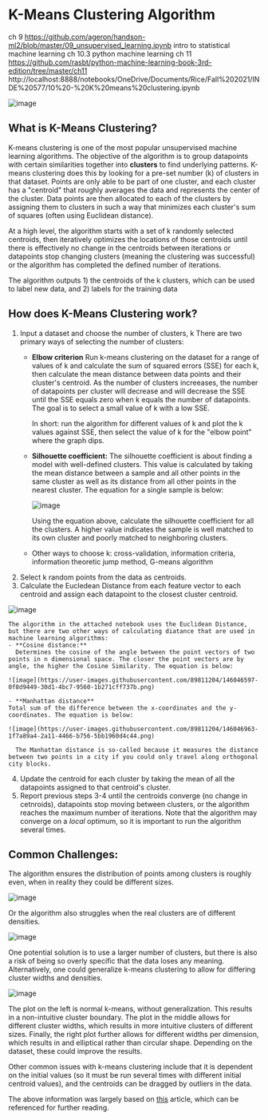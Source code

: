 # K-Means Clustering Algorithm

ch 9
https://github.com/ageron/handson-ml2/blob/master/09_unsupervised_learning.ipynb
intro to statistical machine learning ch 10.3
python machine learning ch 11
https://github.com/rasbt/python-machine-learning-book-3rd-edition/tree/master/ch11
http://localhost:8888/notebooks/OneDrive/Documents/Rice/Fall%202021/INDE%20577/10%20-%20K%20means%20clustering.ipynb

![image](https://user-images.githubusercontent.com/89811204/132998743-c4e77461-5a13-4670-b59d-40d26ee91033.png)

## What is K-Means Clustering?
K-means clustering is one of the most popular unsupervised machine learning algorithms. The objective of the algorithm is to group datapoints with certain similarities together into **clusters** to find underlying patterns. K-means clustering does this by looking for a pre-set number (k) of clusters in that dataset. Points are only able to be part of one cluster, and each cluster has a "centroid" that roughly averages the data and represents the center of the cluster. Data points are then allocated to each of the clusters by assigning them to clusters in such a way that minimizes each cluster's sum of squares (often using Euclidean distance).

At a high level, the algorithm starts with a set of k randomly selected centroids, then iteratively optimizes the locations of those centroids until there is effectively no change in the centroids between iterations or datapoints stop changing clusters (meaning the clustering was successful) or the algorithm has completed the defined number of iterations.

The algorithm outputs 1) the centroids of the k clusters, which can be used to label new data, and 2) labels for the training data
 
## How does K-Means Clustering work?
1. Input a dataset and choose the number of clusters, k
  There are two primary ways of selecting the number of clusters:
    - **Elbow criterion**
      Run k-means clustering on the dataset for a range of values of k and calculate the sum of squared errors (SSE) for each k, then calculate the mean distance between data points and their cluster's centroid. As the number of clusters increeases, the number of datapoints per cluster will decrease and will decrease the SSE until the SSE equals zero when k equals the number of datapoints. The goal is to select a small value of k with a low SSE.
    
      In short: run the algorithm for different values of k and plot the k values against SSE, then select the value of k for the "elbow point" where the graph dips.
    - **Silhouette coefficient:**
      The silhouette coefficient is about finding a model with well-defined clusters. This value is calculated by taking the mean distance between a sample and all other points in the same cluster as well as its distance from all other points in the nearest cluster. The equation for a single sample is below:
    
      ![image](https://user-images.githubusercontent.com/89811204/146045653-2898b2fa-6f54-4a50-a617-f8efb3f07ef5.png)

        Using the equation above, calculate the silhouette coefficient for all the clusters. A higher value indicates the sample is well matched to its own cluster and poorly matched to neighboring clusters. 
    - Other ways to choose k: cross-validation, information criteria, information theoretic jump method, G-means algorithm
3. Select k random points from the data as centroids. 
4. Calculate the Eucledean Distance from each feature vector to each centroid and assign each datapoint to the closest cluster centroid.

![image](https://user-images.githubusercontent.com/89811204/132998845-37a6f436-47b4-4337-a030-72bd9212d59f.png)

    The algorithm in the attached notebook uses the Euclidean Distance, but there are two other ways of calculating diatance that are used in machine learning algorithms: 
    - **Cosine distance:**
      Determines the cosine of the angle between the point vectors of two points in n dimensional space. The closer the point vectors are by angle, the higher the Cosine Similarity. The equation is below:
    
    ![image](https://user-images.githubusercontent.com/89811204/146046597-0f8d9449-30d1-4bc7-9560-1b271cff737b.png)

    - **Manhattan distance**
    Total sum of the difference between the x-coordinates and the y-coordinates. The equation is below: 
    
    ![image](https://user-images.githubusercontent.com/89811204/146046963-1f7a89a4-2a11-4466-b756-5bb1960d4c44.png)

      The Manhattan distance is so-called because it measures the distance between two points in a city if you could only travel along orthogonal city blocks.
4. Update the centroid for each cluster by taking the mean of all the datapoints assigned to that centroid's cluster.
5. Report previous steps 3-4 until the centroids converge (no change in cetnroids), datapoints stop moving between clusters, or the algorithm reaches the maximum number of iterations. Note that the algorithm may converge on a _local_ optimum, so it is important to run the algorithm several times. 

## Common Challenges:
The algorithm ensures the distribution of points among clusters is roughly even, when in reality they could be different sizes. 

![image](https://cdn.analyticsvidhya.com/wp-content/uploads/2019/08/Screenshot-from-2019-08-09-13-15-26.png)

Or the algorithm also struggles when the real clusters are of different densities.

![image](https://cdn.analyticsvidhya.com/wp-content/uploads/2019/08/Screenshot-from-2019-08-09-13-19-05.png)

One potential solution is to use a larger number of clusters, but there is also a risk of being so overly specific that the data loses any meaning. Alternatively, one could generalize k-means clustering to allow for differing cluster widths and densities.

![image](https://user-images.githubusercontent.com/89811204/146047921-d690478c-1ca2-4a7b-bf81-1a4d9b73806e.png)

The plot on the left is normal k-means, without generalization. This results in a non-intuitive cluster boundary. The plot in the middle allows for different cluster widths, which results in more intuitive clusters of different sizes. Finally, the right plot further allows for different widths per dimension, which results in and elliptical rather than circular shape. Depending on the dataset, these could improve the results.

Other common issues with k-means clustering include that it is dependent on the initial values (so it must be run several times with different initial centroid values), and the centroids can be dragged by outliers in the data.

The above information was largely based on [this](https://www.analyticsvidhya.com/blog/2019/08/comprehensive-guide-k-means-clustering/) article, which can be referenced for further reading.

